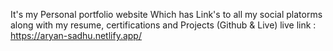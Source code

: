 It's my Personal portfolio website Which has Link's to all my social platorms along with my resume, certifications and Projects (Github & Live)
live link : https://aryan-sadhu.netlify.app/
